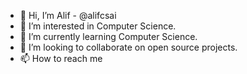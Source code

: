 - 👋 Hi, I’m Alif - @alifcsai
- 👀 I’m interested in Computer Science.
- 🌱 I’m currently learning Computer Science.
- 💞️ I’m looking to collaborate on open source projects.
- 📫 How to reach me 

<!---
alifcsai/alifcsai is a ✨ special ✨ repository because its `README.md` (this file) appears on your GitHub profile.
You can click the Preview link to take a look at your changes.
--->
